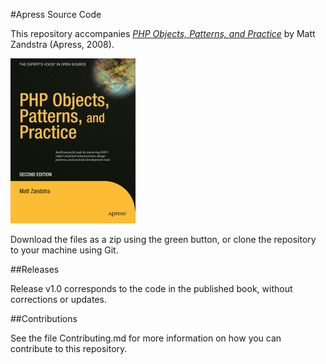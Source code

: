 #Apress Source Code

This repository accompanies [*PHP Objects, Patterns, and Practice*](http://www.apress.com/9781590599099) by Matt Zandstra (Apress, 2008).

[comment]: #cover
![Cover image](9781590599099.jpg)

Download the files as a zip using the green button, or clone the repository to your machine using Git.

##Releases

Release v1.0 corresponds to the code in the published book, without corrections or updates.

##Contributions

See the file Contributing.md for more information on how you can contribute to this repository.
